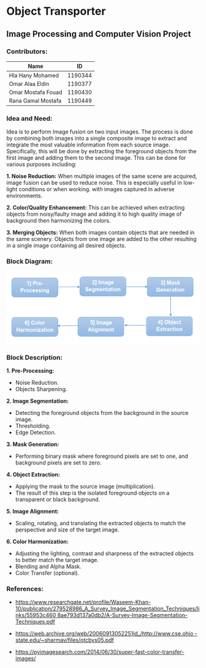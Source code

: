 ﻿# Object Transporter
## Image Processing and Computer Vision Project

### Contributors:
| Name                    | ID       |
|-------------------------|----------|
| Hla Hany Mohamed        | 1190344  |
| Omar Alaa Eldin         | 1190377  |
| Omar Mostafa Fouad      | 1190430  |
| Rana Gamal Mostafa      | 1190449  |

### Idea and Need:

Idea is to perform Image fusion on two input images. The process is done by combining both images into a single composite image to extract and integrate the most valuable information from each source image. Specifically, this will be done by extracting the foreground objects from the first image and adding them to the second image. This can be done for various purposes including: 

**1. Noise Reduction:** When multiple images of the same scene are acquired, image fusion can be used to reduce noise. This is especially useful in low-light conditions or when working. with images captured in adverse environments. 

**2. Color/Quality Enhancement:** This can be achieved when extracting objects from noisy/faulty image and adding it to high quality image of background then harmonizing the colors. 

**3. Merging Objects:** When both images contain objects that are needed in the same scenery. Objects from one image are added to the other resulting in a single image containing all desired objects. 

### Block Diagram:

![Block Diagram](./Figures/Block_Diagram.png)

### Block Description:

**1. Pre-Processing:** 

- Noise Reduction.
- Objects Sharpening. 

**2. Image Segmentation:** 

- Detecting the foreground objects from the background in the source image. 
- Thresholding.
- Edge Detection.

**3. Mask Generation:** 

- Performing binary mask where foreground pixels are set to one, and background pixels are set to zero. 

**4. Object Extraction:** 

- Applying the mask to the source image (multiplication). 
- The result of this step is the isolated foreground objects on a transparent or black background. 

**5. Image Alignment:** 

- Scaling, rotating, and translating the extracted objects to match the perspective and size of the target image.

**6. Color Harmonization:** 

- Adjusting the lighting, contrast and sharpness of the extracted objects to better match the target image.
- Blending and Alpha Mask.
- Color Transfer (optional).

### References:
- [https://www.researchgate.net/profile/Waseem-Khan- 10/publication/279528986_A_Survey_Image_Segmentation_Techniques/links/55953c460 8ae793d137a0db2/A-Survey-Image-Segmentation-Techniques.pdf ](https://www.researchgate.net/profile/Waseem-Khan-10/publication/279528986_A_Survey_Image_Segmentation_Techniques/links/55953c4608ae793d137a0db2/A-Survey-Image-Segmentation-Techniques.pdf)

- [https://web.archive.org/web/20060913052251id_/http://www.cse.ohio - state.edu/~sharmav/files/otcbvs05.pdf](https://web.archive.org/web/20060913052251id_/http:/www.cse.ohio-state.edu/~sharmav/files/otcbvs05.pdf)

- [https://pyimagesearch.com/2014/06/30/super-fast-color-transfer-images/ ](https://pyimagesearch.com/2014/06/30/super-fast-color-transfer-images/)